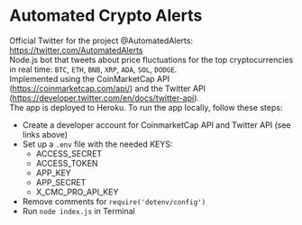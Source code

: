 # Automated Crypto Alerts
Official Twitter for the project @AutomatedAlerts: https://twitter.com/AutomatedAlerts </br>
Node.js bot that tweets about price fluctuations for the top cryptocurrencies in real time: `BTC`, `ETH`, `BNB`, `XRP`, `ADA`, `SOL`, `DODGE`. </br>
Implemented using the CoinMarketCap API (https://coinmarketcap.com/api/) and the Twitter API (https://developer.twitter.com/en/docs/twitter-api). </br>
The app is deployed to Heroku. To run the app locally, follow these steps: </br>
- Create a developer account for CoinmarketCap API and Twitter API (see links above)
- Set up a `.env` file with the needed KEYS:
  - ACCESS_SECRET
  - ACCESS_TOKEN
  - APP_KEY
  - APP_SECRET
  - X_CMC_PRO_API_KEY
- Remove comments for `require('dotenv/config')`
- Run `node index.js` in Terminal

